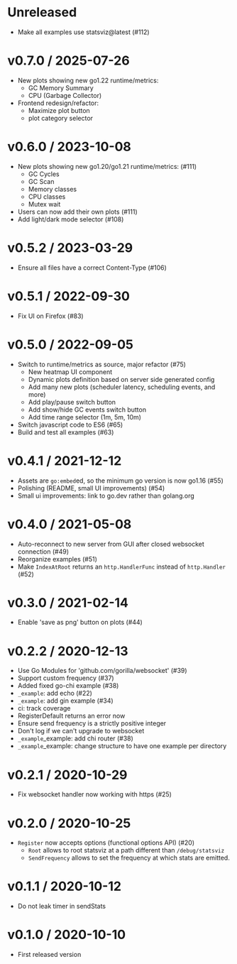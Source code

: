 Unreleased
==============
  * Make all examples use statsviz@latest (#112)

v0.7.0 / 2025-07-26
==============
  * New plots showing new go1.22 runtime/metrics:
    + GC Memory Summary
    + CPU (Garbage Collector)
  * Frontend redesign/refactor:
    + Maximize plot button
    + plot category selector

v0.6.0 / 2023-10-08
==============
  * New plots showing new go1.20/go1.21 runtime/metrics: (#111)
    + GC Cycles
    + GC Scan
    + Memory classes
    + CPU classes
    + Mutex wait
  * Users can now add their own plots (#111)
  * Add light/dark mode selector (#108)

v0.5.2 / 2023-03-29
==============
  * Ensure all files have a correct Content-Type (#106)

v0.5.1 / 2022-09-30
==============
  * Fix UI on Firefox (#83)

v0.5.0 / 2022-09-05
==============
  * Switch to runtime/metrics as source, major refactor (#75)
    + New heatmap UI component
    + Dynamic plots definition based on server side generated config
    + Add many new plots (scheduler latency, scheduling events, and more)
    + Add play/pause switch button
    + Add show/hide GC events switch button
    + Add time range selector (1m, 5m, 10m)
  * Switch javascript code to ES6 (#65)
  * Build and test all examples (#63)

v0.4.1 / 2021-12-12
==============
  * Assets are `go:embed`ed, so the minimum go version is now go1.16 (#55)
  * Polishing (README, small UI improvements) (#54)
  * Small ui improvements: link to go.dev rather than golang.org

v0.4.0 / 2021-05-08
==================

  * Auto-reconnect to new server from GUI after closed websocket connection (#49)
  * Reorganize examples (#51)
  * Make `IndexAtRoot` returns an `http.HandlerFunc` instead of `http.Handler` (#52)

v0.3.0 / 2021-02-14
==================

  * Enable 'save as png' button on plots (#44)

v0.2.2 / 2020-12-13
==================

  * Use Go Modules for 'github.com/gorilla/websocket' (#39)
  * Support custom frequency (#37)
  * Added fixed go-chi example (#38)
  * `_example`: add echo (#22)
  * `_example`: add gin example (#34)
  * ci: track coverage
  * RegisterDefault returns an error now
  * Ensure send frequency is a strictly positive integer
  * Don't log if we can't upgrade to websocket
  * `_example`_example: add chi router (#38)
  * `_example`_example: change structure to have one example per directory

v0.2.1 / 2020-10-29
===================

  * Fix websocket handler now working with https (#25)

v0.2.0 / 2020-10-25
===================

  * `Register` now accepts options (functional options API) (#20)
    + `Root` allows to root statsviz at a path different than `/debug/statsviz`
    + `SendFrequency` allows to set the frequency at which stats are emitted.

v0.1.1 / 2020-10-12
===================

  * Do not leak timer in sendStats

v0.1.0 / 2020-10-10
===================

  * First released version
